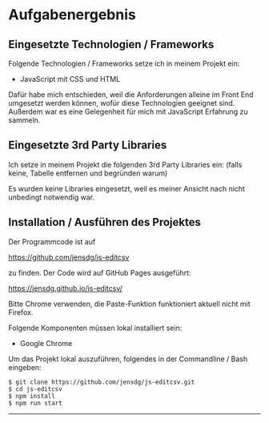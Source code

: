 # Aufgabenergebnis

## Eingesetzte Technologien / Frameworks

Folgende Technologien / Frameworks setze ich in meinem Projekt ein:

- JavaScript mit CSS und HTML

Dafür habe mich entschieden, weil die Anforderungen alleine im Front End umgesetzt werden können, wofür diese Technologien geeignet sind. 
Außerdem war es eine Gelegenheit für mich mit JavaScript Erfahrung zu sammeln.


## Eingesetzte 3rd Party Libraries

Ich setze in meinem Projekt die folgenden 3rd Party Libraries ein: (falls keine, Tabelle entfernen und begründen warum)

Es wurden keine Libraries eingesetzt, weil es meiner Ansicht nach nicht unbedingt notwendig war.


## Installation / Ausführen des Projektes

Der Programmcode ist auf

https://github.com/jensdg/js-editcsv

zu finden. Der Code wird auf GitHub Pages ausgeführt:
 
https://jensdg.github.io/js-editcsv/

Bitte Chrome verwenden, die Paste-Funktion funktioniert aktuell nicht mit Firefox.


Folgende Komponenten müssen lokal installiert sein:

- Google Chrome

Um das Projekt lokal auszuführen, folgendes in der Commandline / Bash eingeben:

```console
$ git clone https://github.com/jensdg/js-editcsv.git
$ cd js-editcsv
$ npm install
$ npm run start
```
---

